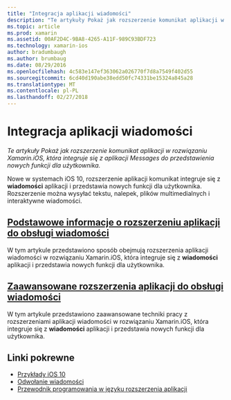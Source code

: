 ```yaml
---
title: "Integracja aplikacji wiadomości"
description: "Te artykuły Pokaż jak rozszerzenie komunikat aplikacji w rozwiązaniu Xamarin.iOS, która integruje się z aplikacji Messages do przedstawienia nowych funkcji dla użytkownika."
ms.topic: article
ms.prod: xamarin
ms.assetid: 00AF2D4C-9BA8-4265-A11F-989C93BDF723
ms.technology: xamarin-ios
author: bradumbaugh
ms.author: brumbaug
ms.date: 08/29/2016
ms.openlocfilehash: 4c583e147ef363062a026770f7d8a7549f402d55
ms.sourcegitcommit: 6cd40d190abe38edd50fc74331be15324a845a28
ms.translationtype: MT
ms.contentlocale: pl-PL
ms.lasthandoff: 02/27/2018
---
```

# <a name="message-app-integration"></a>Integracja aplikacji wiadomości

_Te artykuły Pokaż jak rozszerzenie komunikat aplikacji w rozwiązaniu Xamarin.iOS, która integruje się z aplikacji Messages do przedstawienia nowych funkcji dla użytkownika._

Nowe w systemach iOS 10, rozszerzenie aplikacji komunikat integruje się z **wiadomości** aplikacji i przedstawia nowych funkcji dla użytkownika. Rozszerzenie można wysyłać tekstu, nalepek, plików multimedialnych i interaktywne wiadomości.

    
## <a name="message-app-extension-basicsiosplatformmessage-app-integrationintro-to-message-app-extensionsmd"></a>[Podstawowe informacje o rozszerzeniu aplikacji do obsługi wiadomości](~/ios/platform/message-app-integration/intro-to-message-app-extensions.md)

W tym artykule przedstawiono sposób obejmują rozszerzenia aplikacji wiadomości w rozwiązaniu Xamarin.iOS, która integruje się z **wiadomości** aplikacji i przedstawia nowych funkcji dla użytkownika.

## <a name="advanced-message-app-extensionsiosplatformmessage-app-integrationintro-to-message-app-extensionsmd"></a>[Zaawansowane rozszerzenia aplikacji do obsługi wiadomości](~/ios/platform/message-app-integration/intro-to-message-app-extensions.md)

W tym artykule przedstawiono zaawansowane techniki pracy z rozszerzeniami aplikacji wiadomości w rozwiązaniu Xamarin.iOS, która integruje się z **wiadomości** aplikacji i przedstawia nowych funkcji dla użytkownika.


## <a name="related-links"></a>Linki pokrewne

- [Przykłady iOS 10](https://developer.xamarin.com/samples/ios/iOS10/)
- [Odwołanie wiadomości](https://developer.apple.com/reference/messages)
- [Przewodnik programowania w języku rozszerzenia aplikacji](https://developer.apple.com/library/prerelease/content/documentation/General/Conceptual/ExtensibilityPG/index.html#//apple_ref/doc/uid/TP40014214)
